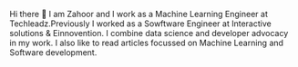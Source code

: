 Hi there 👋
I am Zahoor and I work as a Machine Learning Engineer at Techleadz.Previously I worked as a Sowftware Engineer at Interactive solutions & Einnovention. I combine data science and developer advocacy in my work. I also like to read articles focussed on Machine Learning and Software development.
